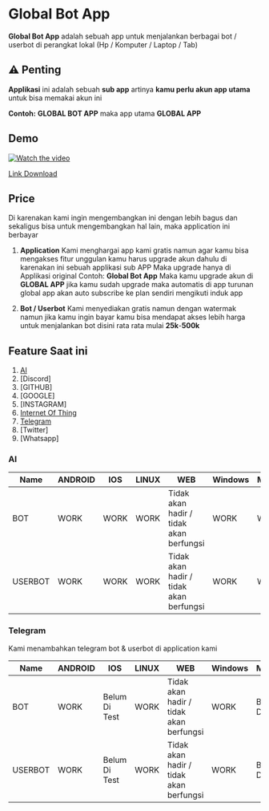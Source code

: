 # Global Bot App

**Global Bot App** adalah sebuah app untuk menjalankan berbagai bot / userbot di perangkat lokal (Hp / Komputer / Laptop / Tab)

## ⚠️ Penting

**Applikasi** ini adalah sebuah **sub app** artinya **kamu perlu akun app utama** untuk bisa memakai akun ini

**Contoh:** **GLOBAL BOT APP** maka app utama **GLOBAL APP**

## Demo

[![Watch the video](https://img.youtube.com/vi/RFTVdYC5PeM/maxresdefault.jpg)](https://www.youtube.com/watch?v=RFTVdYC5PeM)


[Link Download](https://github.com/globalcorporation/global_bot_app/releases/tag/latest)

## Price

Di karenakan kami ingin mengembangkan ini dengan lebih bagus dan sekaligus bisa untuk mengembangkan hal lain, maka application ini berbayar

1. **Application**
   Kami menghargai app kami gratis namun agar kamu bisa mengakses fitur unggulan kamu harus upgrade akun dahulu di karenakan ini sebuah applikasi sub APP Maka upgrade hanya di Applikasi original 
   Contoh:
   **Global Bot App** Maka kamu upgrade akun di **GLOBAL APP** jika kamu sudah upgrade maka automatis di app turunan global app akan auto subscribe ke plan sendiri mengikuti induk app

2. **Bot / Userbot**
   Kami menyediakan gratis namun dengan watermak namun jika kamu ingin bayar kamu bisa mendapat akses lebih harga untuk menjalankan bot disini rata rata mulai **25k**-**500k**

## Feature Saat ini

1. [AI](#ai)
2. [Discord]
3. [GITHUB]
4. [GOOGLE]
5. [INSTAGRAM]
6. [Internet Of Thing]()
7. [Telegram](#telegram)
8. [Twitter]
9. [Whatsapp]


### AI



| Name    | ANDROID | IOS  | LINUX | WEB                                     | Windows | MACOS |
|---------|---------|------|-------|-----------------------------------------|---------|-------|
| BOT     | WORK    | WORK | WORK  | Tidak akan hadir / tidak akan berfungsi | WORK    | WORK  |
| USERBOT | WORK    | WORK | WORK  | Tidak akan hadir / tidak akan berfungsi | WORK    | WORK  |

### Telegram

Kami menambahkan telegram bot & userbot di application kami

| Name    | ANDROID | IOS           | LINUX | WEB                                     | Windows | MACOS         |
|---------|---------|---------------|-------|-----------------------------------------|---------|---------------|
| BOT     | WORK    | Belum Di Test | WORK  | Tidak akan hadir / tidak akan berfungsi | WORK    | Belum Di Test |
| USERBOT | WORK    | Belum Di Test | WORK  | Tidak akan hadir / tidak akan berfungsi | WORK    | Belum Di Test |
